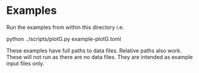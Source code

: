 # Examples


Run the examples from within this directory
i.e.

python ../scripts/plotG.py example-plotG.toml


These examples have full paths to data files. Relative paths also work.
These will not run as there are no data files. They are intended as example input files only.
